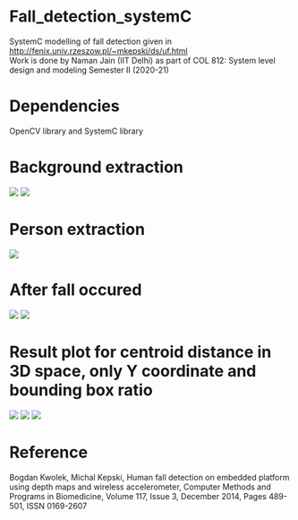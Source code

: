 # Fall_detection_systemC
SystemC modelling of fall detection given in http://fenix.univ.rzeszow.pl/~mkepski/ds/uf.html <br />
Work is done by Naman Jain (IIT Delhi) as part of COL 812: System level design and modeling Semester II (2020-21)

# Dependencies
OpenCV library and SystemC library

# Background extraction
![](Output_figs/fall-05-cam0-d-048.png)
![](Output_figs/Back48.png)

# Person extraction
![](Output_figs/person47.png)
# After fall occured
![](Output_figs/fall-01-cam0-d-132.png)
![](Output_figs/person131.png)

# Result plot for centroid distance in 3D space, only Y coordinate and bounding box ratio
![](Output_figs/plotdist.png)
![](Output_figs/plotY.png)
![](Output_figs/plotbox.png)

# Reference
Bogdan Kwolek, Michal Kepski, Human fall detection on embedded platform using depth maps and wireless accelerometer, Computer Methods and Programs in Biomedicine, Volume 117, Issue 3, December 2014, Pages 489-501, ISSN 0169-2607
